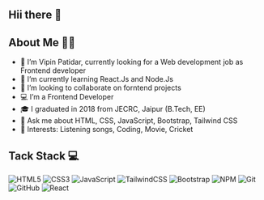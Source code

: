 ## Hii there 👋

## About Me 👩‍💼

- 🔭 I’m Vipin Patidar, currently looking for a Web development job as Frontend developer
- 🌱 I’m currently learning React.Js and Node.Js
- 👯 I’m looking to collaborate on forntend projects
- 💻 I’m a Frontend Developer 
- 🎓 I graduated in 2018 from JECRC, Jaipur (B.Tech, EE)
- 💬 Ask me about HTML, CSS, JavaScript, Bootstrap, Tailwind CSS
- 💞️ Interests: Listening songs, Coding, Movie, Cricket

## Tack Stack 💻

![HTML5](https://img.shields.io/badge/html5-%23E34F26.svg?style=for-the-badge&logo=html5&logoColor=white) ![CSS3](https://img.shields.io/badge/css3-%231572B6.svg?style=for-the-badge&logo=css3&logoColor=white) ![JavaScript](https://img.shields.io/badge/javascript-%23323330.svg?style=for-the-badge&logo=javascript&logoColor=%23F7DF1E) ![TailwindCSS](https://img.shields.io/badge/tailwindcss-%2338B2AC.svg?style=for-the-badge&logo=tailwind-css&logoColor=white) ![Bootstrap](https://img.shields.io/badge/bootstrap-%23563D7C.svg?style=for-the-badge&logo=bootstrap&logoColor=white) ![NPM](https://img.shields.io/badge/NPM-%23000000.svg?style=for-the-badge&logo=npm&logoColor=white) ![Git](https://img.shields.io/badge/git-%23F05033.svg?style=for-the-badge&logo=git&logoColor=white) ![GitHub](https://img.shields.io/badge/github-%23121011.svg?style=for-the-badge&logo=github&logoColor=white) ![React](https://img.shields.io/badge/react-%2320232a.svg?style=for-the-badge&logo=react&logoColor=%2361DAFB)
